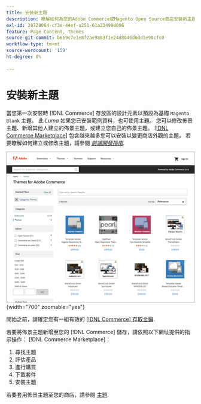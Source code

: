 ```yaml
---
title: 安裝新主題
description: 瞭解如何為您的Adobe Commerce或Magento Open Source商店安裝新主題。
exl-id: 28728064-cf3e-44ef-a251-61a23499d096
feature: Page Content, Themes
source-git-commit: b659c7e1e8f2ae9883f1e24d8045d6dd1e90cfc0
workflow-type: tm+mt
source-wordcount: '159'
ht-degree: 0%

---
```


# 安裝新主題

當您第一次安裝時 [!DNL Commerce] 存放區的設計元素以預設為基礎 `Magento Blank` 主題。 此 _Luma_ 如果您已安裝範例資料，也可使用主題。 您可以修改佈景主題、新增其他人建立的佈景主題，或建立您自己的佈景主題。 [[!DNL Commerce Marketplace]](../getting-started/commerce-marketplace.md) 包含越來越多您可以安裝以變更商店外觀的主題。 若要瞭解如何建立或修改主題，請參閱 [_前端開發指南_](https://developer.adobe.com/commerce/frontend-core/guide/).

![[!DNL Commerce Marketplace]](./assets/marketplace-themes.png){width="700" zoomable="yes"}

開始之前，請確定您有一組有效的 [[!DNL Commerce] 存取金鑰](https://experienceleague.adobe.com/docs/commerce-operations/installation-guide/prerequisites/authentication-keys.html).

若要將佈景主題新增至您的 [!DNL Commerce] 儲存，請依照以下網址提供的指示操作： [!DNL Commerce Marketplace]：

1. 尋找主題
1. 評估產品
1. 進行購買
1. 下載套件
1. 安裝主題

若要套用佈景主題至您的商店，請參閱 [主題](themes.md).
